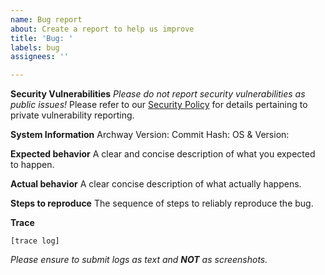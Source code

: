```yaml
---
name: Bug report
about: Create a report to help us improve
title: 'Bug: '
labels: bug
assignees: ''

---
```

**Security Vulnerabilities**
_Please do not report security vulnerabilities as public issues!_ Please refer to our [Security Policy](https://github.com/MonikaCat/archway/v2/SECURITY.md) for details pertaining to private vulnerability reporting.

**System Information**
Archway Version: 
Commit Hash: 
OS & Version: 

**Expected behavior**
A clear and concise description of what you expected to happen.

**Actual behavior**
A clear concise description of what actually happens.

**Steps to reproduce**
The sequence of steps to reliably reproduce the bug.

**Trace**
```
[trace log]
```

_Please ensure to submit logs as text and __NOT__ as screenshots._
